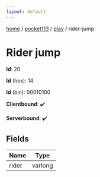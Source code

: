 ```yaml
---
layout: default
---
```


[home](/)  /  [pocket113](/protocol/pocket113)  /  [play](/protocol/pocket113/play)  /  rider-jump

# Rider jump

**Id**: 20

**Id** (hex): 14

**Id** (bin): 00010100

**Clientbound**: ✔️

**Serverbound**: ✔️

## Fields

Name | Type
---|---
rider | varlong
